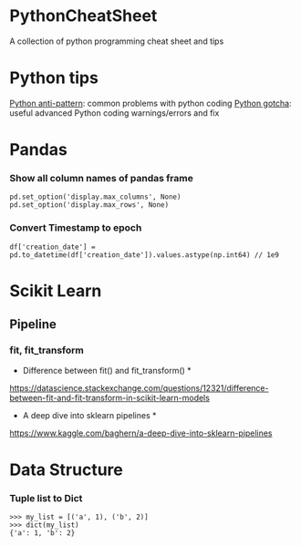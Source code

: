 # PythonCheatSheet
A collection of python programming cheat sheet and tips

# Python tips
[Python anti-pattern](https://docs.quantifiedcode.com/python-anti-patterns/correctness/index.html): common problems with python coding
[Python gotcha](https://docs.python-guide.org/writing/gotchas/): useful advanced Python coding warnings/errors and fix


# Pandas
### Show all column names of pandas frame
```
pd.set_option('display.max_columns', None)
pd.set_option('display.max_rows', None)
```
### Convert Timestamp to epoch
```
df['creation_date'] = pd.to_datetime(df['creation_date']).values.astype(np.int64) // 1e9
```


# Scikit Learn
## Pipeline
### fit, fit_transform
* Difference between fit() and fit_transform() *

https://datascience.stackexchange.com/questions/12321/difference-between-fit-and-fit-transform-in-scikit-learn-models


* A deep dive into sklearn pipelines *

https://www.kaggle.com/baghern/a-deep-dive-into-sklearn-pipelines


# Data Structure
### Tuple list to Dict
```
>>> my_list = [('a', 1), ('b', 2)]
>>> dict(my_list)
{'a': 1, 'b': 2}
```
